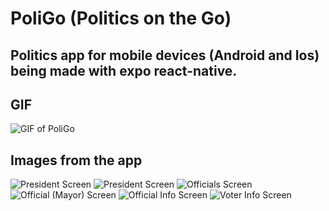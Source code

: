 # PoliGo (Politics on the Go)

## Politics app for mobile devices (Android and Ios) being made with expo react-native.

## GIF
![GIF of PoliGo](https://github.com/Smartman01/PoliGo/blob/master/ezgif.com-video-to-gif%20(1).gif)

## Images from the app
![President Screen](https://github.com/Smartman01/PoliGo/blob/master/PresidentScreen%20(1).png)
![President Screen](https://github.com/Smartman01/PoliGo/blob/master/PresidentScreen%20(2).png)
![Officials Screen](https://github.com/Smartman01/PoliGo/blob/master/OfficialsScreen%20(2).png)
![Official (Mayor) Screen](https://github.com/Smartman01/PoliGo/blob/master/OfficialsScreen%20(1).png)
![Official Info Screen](https://github.com/Smartman01/PoliGo/blob/master/OfficialsScreen%20(3).png)
![Voter Info Screen](https://github.com/Smartman01/PoliGo/blob/master/VoterInfoScreen.png)
